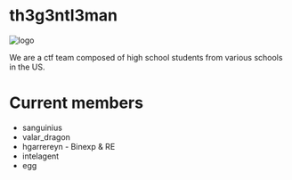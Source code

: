 # th3g3ntl3man

![logo](https://github.com/hgarrereyn/Th3g3ntl3man-CTF-Writeups/raw/96765691ac5f8bf0d4388afdd18e9a918791ed66/logo_512.png)

We are a ctf team composed of high school students from various schools in the US.

# Current members

* sanguinius
* valar_dragon
* hgarrereyn - Binexp & RE
* intelagent
* egg

